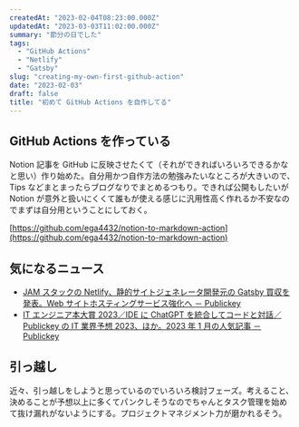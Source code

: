 ```yaml
---
createdAt: "2023-02-04T08:23:00.000Z"
updatedAt: "2023-03-03T11:02:00.000Z"
summary: "節分の日でした"
tags:
  - "GitHub Actions"
  - "Netlify"
  - "Gatsby"
slug: "creating-my-own-first-github-action"
date: "2023-02-03"
draft: false
title: "初めて GitHub Actions を自作してる"
---
```


## GitHub Actions を作っている

Notion 記事を GitHub に反映させたくて（それができればいろいろできるかなと思い）作り始めた。自分用かつ自作方法の勉強みたいなところが大きいので、Tips などまとまったらブログなりでまとめるつもり。できれば公開もしたいが Notion が意外と扱いにくくて誰もが使える感じに汎用性高く作れるか不安なのでまずは自分用ということにしておく。

[https://github.com/ega4432/notion-to-markdown-action](https://github.com/ega4432/notion-to-markdown-action)

## 気になるニュース

- [JAM スタックの Netlify、静的サイトジェネレータ開発元の Gatsby 買収を発表。Web サイトホスティングサービス強化へ － Publickey](https://www.publickey1.jp/blog/23/jamnetlifygatsbyweb.html)
- [IT エンジニア本大賞 2023／IDE に ChatGPT を統合してコードと対話／Publickey の IT 業界予想 2023、ほか。2023 年 1 月の人気記事 － Publickey](https://www.publickey1.jp/blog/23/it2023idechatgptpublickeyit202320231.html)

## 引っ越し

近々、引っ越しをしようと思っているのでいろいろ検討フェーズ。考えること、決めることが予想以上に多くてパンクしそうなのでちゃんとタスク管理を始めて抜け漏れがないようにする。プロジェクトマネジメント力が磨かれるそう。
